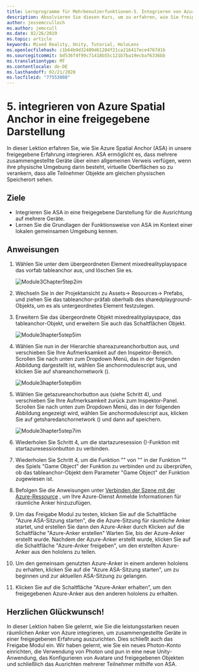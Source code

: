 ```yaml
---
title: Lernprogramme für Mehrbenutzerfunktionen-5. Integrieren von Azure Spatial Anchor in eine gemeinsame Nutzung
description: Absolvieren Sie diesen Kurs, um zu erfahren, wie Sie freigegebene Umgebungen mit mehreren Benutzern in einer hololens 2-Anwendung implementieren.
author: jessemcculloch
ms.author: jemccull
ms.date: 02/26/2019
ms.topic: article
keywords: Mixed Reality, Unity, Tutorial, HoloLens
ms.openlocfilehash: c1b64b9d32409d61284f21ca216417ece4767d1b
ms.sourcegitcommit: bd536f4f99c71418b55c121b7ba19ecbaf6336bb
ms.translationtype: MT
ms.contentlocale: de-DE
ms.lasthandoff: 02/21/2020
ms.locfileid: "77553808"
---
```

# <a name="5-integrating-azure-spatial-anchors-into-a-shared-experience"></a>5. integrieren von Azure Spatial Anchor in eine freigegebene Darstellung

In dieser Lektion erfahren Sie, wie Sie Azure Spatial Anchor (ASA) in unsere freigegebene Erfahrung integrieren. ASA ermöglicht es, dass mehrere zusammengestellte Geräte über einen allgemeinen Verweis verfügen, wenn ihre physische Umgebung darin besteht, virtuelle Oberflächen so zu verankern, dass alle Teilnehmer Objekte am gleichen physischen Speicherort sehen.

## <a name="objectives"></a>Ziele

* Integrieren Sie ASA in eine freigegebene Darstellung für die Ausrichtung auf mehrere Geräte.
* Lernen Sie die Grundlagen der Funktionsweise von ASA im Kontext einer lokalen gemeinsamen Umgebung kennen.

## <a name="instructions"></a>Anweisungen

1. Wählen Sie unter dem übergeordneten Element mixedrealityplayspace das vorfab tableanchor aus, und löschen Sie es.

    ![Module3Chapter5tep2im](images/module3chapter5step2im.PNG)

2. Wechseln Sie in der Projektansicht zu Assets-> Resources-> Prefabs, und ziehen Sie das tableanchor-präfab oberhalb des sharedplayground-Objekts, um es als untergeordnetes Element festzulegen.

3. Erweitern Sie das übergeordnete Objekt mixedrealityplayspace, das tableanchor-Objekt, und erweitern Sie auch das Schaltflächen Objekt.

    ![Module3hapter5step5im](images/module3chapter5step5im.PNG)

4. Wählen Sie nun in der Hierarchie shareazureanchorbutton aus, und verschieben Sie Ihre Aufmerksamkeit auf den Inspektor-Bereich. Scrollen Sie nach unten zum Dropdown Menü, das in der folgenden Abbildung dargestellt ist, wählen Sie anchormodulescript aus, und klicken Sie auf shareanchornetwork ().

    ![Module3hapter5step6im](images/module3chapter5step6im.PNG)

5. Wählen Sie getazureanchorbutton aus (siehe Schritt 4), und verschieben Sie Ihre Aufmerksamkeit zurück zum Inspektor-Panel. Scrollen Sie nach unten zum Dropdown Menü, das in der folgenden Abbildung angezeigt wird, wählen Sie anchormodulescript aus, klicken Sie auf getsharedanchornetwork () und dann auf speichern.

    ![Module3hapter5step7im](images/module3chapter5step7im.PNG)

6. Wiederholen Sie Schritt 4, um die startazuresession ()-Funktion mit startazuresessionbutton zu verbinden.

7. Wiederholen Sie Schritt 4, um die Funktion "" von "" in der Funktion "" des Spiels "Game Object" der Funktion zu verbinden und zu überprüfen, ob das tableanchor-Objekt dem Parameter "Game Object" der Funktion zugewiesen ist.

8. Befolgen Sie die Anweisungen unter [Verbinden der Szene mit der Azure-Ressource](mrlearning-asa-ch1.md#4-connect-the-scene-to-the-azure-resource) , um Ihre Azure-Dienst Anmelde Informationen für räumliche Anker hinzuzufügen.

9. Um das Freigabe Modul zu testen, klicken Sie auf die Schaltfläche "Azure ASA-Sitzung starten", die die Azure-Sitzung für räumliche Anker startet, und erstellen Sie dann den Azure-Anker durch Klicken auf die Schaltfläche "Azure-Anker erstellen" Warten Sie, bis der Azure-Anker erstellt wurde. Nachdem der Azure-Anker erstellt wurde, klicken Sie auf die Schaltfläche "Azure-Anker freigeben", um den erstellten Azure-Anker aus den hololens zu teilen.

10. Um den gemeinsam genutzten Azure-Anker in einem anderen hololens zu erhalten, klicken Sie auf die "Azure ASA-Sitzung starten", um zu beginnen und zur aktuellen ASA-Sitzung zu gelangen.

11. Klicken Sie auf die Schaltfläche "Azure-Anker erhalten", um den freigegebenen Azure-Anker aus den anderen hololens zu erhalten.

## <a name="congratulations"></a>Herzlichen Glückwunsch!

In dieser Lektion haben Sie gelernt, wie Sie die leistungsstarken neuen räumlichen Anker von Azure integrieren, um zusammengestellte Geräte in einer freigegebenen Erfahrung auszurichten. Dies schließt auch das Freigabe Modul ein. Wir haben gelernt, wie Sie ein neues Photon-Konto einrichten, die Verwendung von Photon und pun in eine neue Unity-Anwendung, das Konfigurieren von Avatare und freigegebenen Objekten und schließlich das Ausrichten mehrerer Teilnehmer mithilfe von ASA.

